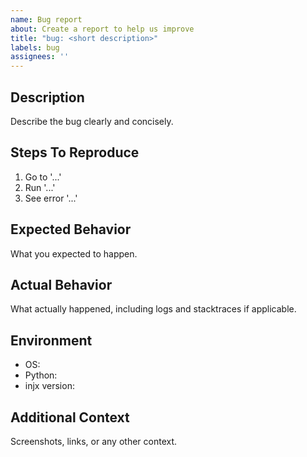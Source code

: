 ```yaml
---
name: Bug report
about: Create a report to help us improve
title: "bug: <short description>"
labels: bug
assignees: ''
---
```


## Description

Describe the bug clearly and concisely.

## Steps To Reproduce

1. Go to '...'
2. Run '...'
3. See error '...'

## Expected Behavior

What you expected to happen.

## Actual Behavior

What actually happened, including logs and stacktraces if applicable.

## Environment

- OS: 
- Python: 
- injx version: 

## Additional Context

Screenshots, links, or any other context.

